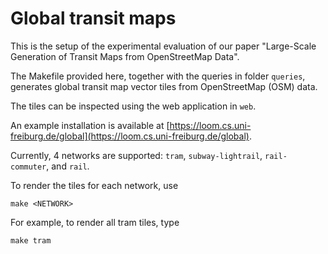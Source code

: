 Global transit maps
===================

This is the setup of the experimental evaluation of our paper "Large-Scale Generation of Transit Maps from OpenStreetMap Data".

The Makefile provided here, together with the queries in folder `queries`, generates global transit map vector tiles from OpenStreetMap (OSM) data.

The tiles can be inspected using the web application in `web`.

An example installation is available at [https://loom.cs.uni-freiburg.de/global](https://loom.cs.uni-freiburg.de/global).

Currently, 4 networks are supported: `tram`, `subway-lightrail`, `rail-commuter`, and `rail`.

To render the tiles for each network, use

    make <NETWORK>

For example, to render all tram tiles, type

    make tram

